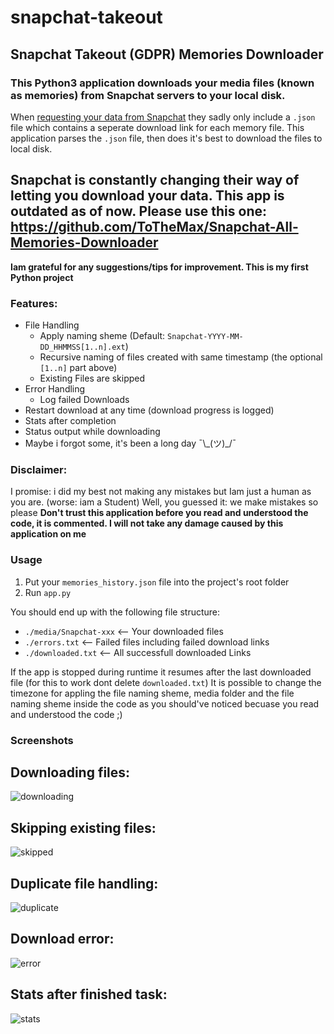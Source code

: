 # snapchat-takeout
## Snapchat Takeout (GDPR) Memories Downloader
### This Python3 application downloads your media files (known as memories) from Snapchat servers to your local disk.

When [requesting your data from Snapchat](https://accounts.snapchat.com/accounts/downloadmydata) they sadly only include a `.json` file which contains a seperate download link for each memory file.
This application parses the `.json` file, then does it's best to download the files to local disk.

## Snapchat is constantly changing their way of letting you download your data. This app is outdated as of now. Please use this one: https://github.com/ToTheMax/Snapchat-All-Memories-Downloader

**Iam grateful for any suggestions/tips for improvement. This is my first Python project**

### Features:
- File Handling
  - Apply naming sheme (Default: `Snapchat-YYYY-MM-DD_HHMMSS[1..n].ext`)
  - Recursive naming of files created with same timestamp (the optional `[1..n]` part above)
  - Existing Files are skipped
- Error Handling
  - Log failed Downloads
- Restart download at any time (download progress is logged)
- Stats after completion
- Status output while downloading
- Maybe i forgot some, it's been a long day ¯\\\_(ツ)\_/¯

### Disclaimer:
I promise: i did my best not making any mistakes but Iam just a human as you are. (worse: iam a Student) Well, you guessed it: we make mistakes so please **Don't trust this application before you read and understood the code, it is commented. I will not take any damage caused by this application on me**

### Usage
1. Put your `memories_history.json` file into the project's root folder
2. Run `app.py`

You should end up with the following file structure:
- `./media/Snapchat-xxx` <-- Your downloaded files
- `./errors.txt` <-- Failed files including failed download links
- `./downloaded.txt` <-- All successfull downloaded Links

If the app is stopped during runtime it resumes after the last downloaded file (for this to work dont delete `downloaded.txt`)
It is possible to change the timezone for appling the file naming sheme, media folder and the file naming sheme inside the code as you should've noticed becuase you read and understood the code ;) 

### Screenshots
Downloading files:
---
![downloading](https://github.com/cmd-k/snapchat-takeout/raw/master/screenshots/downloading.png)

Skipping existing files:
---
![skipped](https://github.com/cmd-k/snapchat-takeout/raw/master/screenshots/skipped.png)

Duplicate file handling:
---
![duplicate](https://github.com/cmd-k/snapchat-takeout/raw/master/screenshots/duplicate.png)

Download error:
---
![error](https://github.com/cmd-k/snapchat-takeout/raw/master/screenshots/error.png)

Stats after finished task:
---
![stats](https://github.com/cmd-k/snapchat-takeout/raw/master/screenshots/stats.png)
